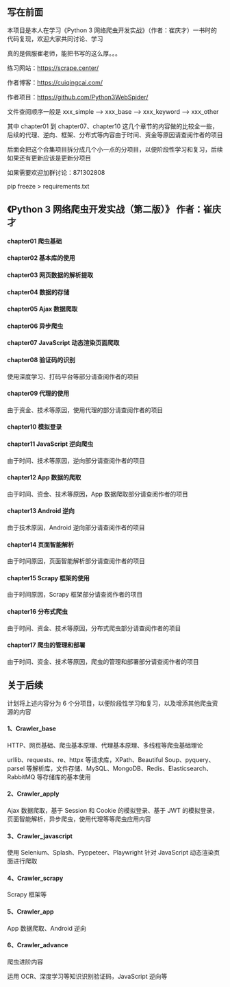 ## 写在前面

本项目是本人在学习《Python 3 网络爬虫开发实战》（作者：崔庆才）一书时的代码复现，欢迎大家共同讨论、学习

真的是佩服崔老师，能把书写的这么厚。。。

练习网站：https://scrape.center/

作者博客：https://cuiqingcai.com/

作者项目：https://github.com/Python3WebSpider/

文件查阅顺序一般是 xxx_simple --> xxx_base --> xxx_keyword --> xxx_other

其中 chapter01 到 chapter07、chapter10 这几个章节的内容做的比较全一些，后续的代理、逆向、框架、分布式等内容由于时间、资金等原因请查阅作者的项目

后面会把这个合集项目拆分成几个小一点的分项目，以便阶段性学习和复习，后续如果还有更新应该是更新分项目

如果需要欢迎加群讨论：871302808

pip freeze > requirements.txt

## 《Python 3 网络爬虫开发实战（第二版）》 作者：崔庆才

#### chapter01 爬虫基础

#### chapter02 基本库的使用

#### chapter03 网页数据的解析提取

#### chapter04 数据的存储

#### chapter05 Ajax 数据爬取

#### chapter06 异步爬虫

#### chapter07 JavaScript 动态渲染页面爬取

#### chapter08 验证码的识别

使用深度学习、打码平台等部分请查阅作者的项目

#### chapter09 代理的使用

由于资金、技术等原因，使用代理的部分请查阅作者的项目

#### chapter10 模拟登录

#### chapter11 JavaScript 逆向爬虫

由于时间、技术等原因，逆向部分请查阅作者的项目

#### chapter12 App 数据的爬取

由于时间、资金、技术等原因，App 数据爬取部分请查阅作者的项目

#### chapter13 Android 逆向

由于技术原因，Android 逆向部分请查阅作者的项目

#### chapter14 页面智能解析

由于时间原因，页面智能解析部分请查阅作者的项目

#### chapter15 Scrapy 框架的使用

由于时间原因，Scrapy 框架部分请查阅作者的项目

#### chapter16 分布式爬虫

由于时间、资金、技术等原因，分布式爬虫部分请查阅作者的项目

#### chapter17 爬虫的管理和部署

由于时间、资金、技术等原因，爬虫的管理和部署部分请查阅作者的项目

## 关于后续

计划将上述内容分为 6 个分项目，以便阶段性学习和复习，以及增添其他爬虫资源的内容

#### 1、Crawler_base

HTTP、网页基础、爬虫基本原理、代理基本原理、多线程等爬虫基础理论

urllib、requests、re、httpx 等请求库，XPath、Beautiful Soup、pyquery、parsel 等解析库，文件存储、MySQL、MongoDB、Redis、Elasticsearch、RabbitMQ 等存储库的基本使用

#### 2、Crawler_apply

Ajax 数据爬取，基于 Session 和 Cookie 的模拟登录、基于 JWT 的模拟登录，页面智能解析，异步爬虫，使用代理等等爬虫应用内容

#### 3、Crawler_javascript

使用 Selenium、Splash、Pyppeteer、Playwright 针对 JavaScript 动态渲染页面进行爬取

#### 4、Crawler_scrapy

Scrapy 框架等

#### 5、Crawler_app

App 数据爬取、Android 逆向

#### 6、Crawler_advance

爬虫进阶内容

运用 OCR、深度学习等知识识别验证码，JavaScript 逆向等
